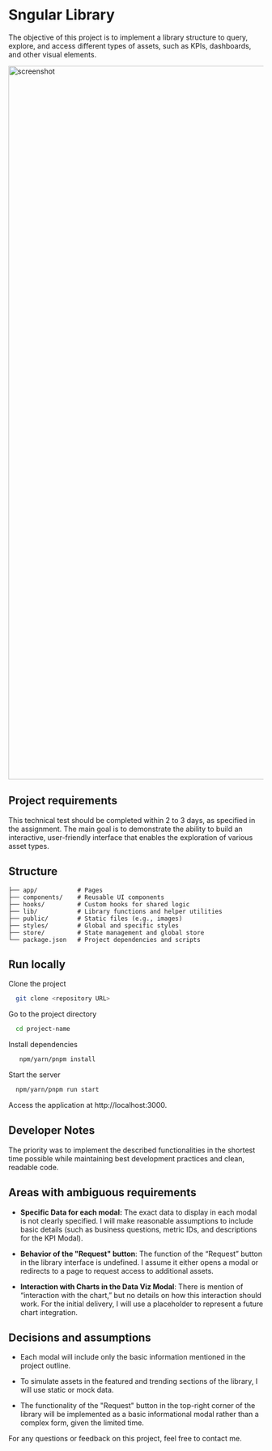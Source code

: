 # Sngular Library

The objective of this project is to implement a library structure to query, explore, and access different types of assets, such as KPIs, dashboards, and other visual elements.

<img width="1411" alt="screenshot" src="https://github.com/user-attachments/assets/95ecc82c-7a23-4fb6-9a63-8c2325341807">

## Project requirements

This technical test should be completed within 2 to 3 days, as specified in the assignment. The main goal is to demonstrate the ability to build an interactive, user-friendly interface that enables the exploration of various asset types.

## Structure

```
├── app/           # Pages
├── components/    # Reusable UI components
├── hooks/         # Custom hooks for shared logic
├── lib/           # Library functions and helper utilities
├── public/        # Static files (e.g., images)
├── styles/        # Global and specific styles
├── store/         # State management and global store
└── package.json   # Project dependencies and scripts
```

## Run locally

Clone the project

```bash
  git clone <repository URL>
```

Go to the project directory

```bash
  cd project-name
```

Install dependencies

```bash
   npm/yarn/pnpm install
```

Start the server

```bash
  npm/yarn/pnpm run start
```

Access the application at http://localhost:3000.

## Developer Notes

The priority was to implement the described functionalities in the shortest time possible while maintaining best development practices and clean, readable code.

## Areas with ambiguous requirements

- **Specific Data for each modal:** The exact data to display in each modal is not clearly specified. I will make reasonable assumptions to include basic details (such as business questions, metric IDs, and descriptions for the KPI Modal).

- **Behavior of the "Request" button**: The function of the “Request” button in the library interface is undefined. I assume it either opens a modal or redirects to a page to request access to additional assets.

- **Interaction with Charts in the Data Viz Modal**: There is mention of “interaction with the chart,” but no details on how this interaction should work. For the initial delivery, I will use a placeholder to represent a future chart integration.

## Decisions and assumptions

- Each modal will include only the basic information mentioned in the project outline.

- To simulate assets in the featured and trending sections of the library, I will use static or mock data.

- The functionality of the "Request" button in the top-right corner of the library will be implemented as a basic informational modal rather than a complex form, given the limited time.

For any questions or feedback on this project, feel free to contact me.
